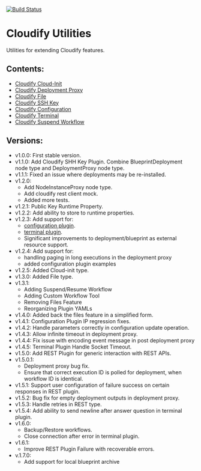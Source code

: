 [![Build Status](https://circleci.com/gh/cloudify-incubator/cloudify-utilities-plugin.svg?style=shield&circle-token=:circle-token)](https://circleci.com/gh/cloudify-incubator/cloudify-utilities-plugin)

# Cloudify Utilities

Utilities for extending Cloudify features.


## Contents:

- [Cloudify Cloud-Init](cloudify_cloudinit/README.md)
- [Cloudify Deployment Proxy](cloudify_deployment_proxy/README.md)
- [Cloudify File](cloudify_files/README.md)
- [Cloudify SSH Key](cloudify_ssh_key/README.md)
- [Cloudify Configuration](cloudify_configuration/README.md)
- [Cloudify Terminal](cloudify_terminal/README.md)
- [Cloudify Suspend Workflow](cloudify_suspend/README.md)


## Versions:

  - v1.0.0: First stable version.
  - v1.1.0: Add Cloudify SHH Key Plugin. Combine BlueprintDeployment node type
            and DeploymentProxy node type.
  - v1.1.1: Fixed an issue where deployments may be re-installed.
  - v1.2.0:
    * Add NodeInstanceProxy node type.
    * Add cloudify rest client mock.
    * Added more tests.
  - v1.2.1: Public Key Runtime Property.
  - v1.2.2: Add ability to store to runtime properties.
  - v1.2.3: Add support for:
    * [configuration plugin](cloudify_configuration/README.md).
    * [terminal plugin](cloudify_configuration/README.md).
    * Significant improvements to deployment/blueprint as external resource
      support.
  - v1.2.4: Add support for:
    * handling paging in long executions in the deployment proxy
    * added configuration plugin examples
  - v1.2.5: Added Cloud-init type.
  - v1.3.0: Added File type.
  - v1.3.1:
    * Adding Suspend/Resume Workflow
    * Adding Custom Workflow Tool
    * Removing Files Feature
    * Reorganizing Plugin YAMLs
  - v1.4.0: Added back the files feature in a simplified form.
  - v1.4.1: Configuration Plugin IP regression fixes.
  - v1.4.2: Handle parameters correctly in configuration update operation.
  - v1.4.3: Allow infinite timeout in deployment proxy.
  - v1.4.4: Fix issue with encoding event message in post deployment proxy
  - v1.4.5: Terminal Plugin Handle Socket Timeout.
  - v1.5.0: Add REST Plugin for generic interaction with REST APIs.
  - v1.5.0.1:
    * Deployment proxy bug fix.
    * Ensure that correct execution ID is polled for deployment,
      when workflow ID is identical.
  - v1.5.1: Support user configuration of failure success on certain responses
            in REST plugin.
  - v1.5.2: Bug fix for empty deployment outputs in deployment proxy.
  - v1.5.3: Handle retries in REST type.
  - v1.5.4: Add ability to send newline after answer question in terminal
            plugin.
  - v1.6.0:
    * Backup/Restore workflows.
    * Close connection after error in terminal plugin.
  - v1.6.1:
    * Improve REST Plugin Failure with recoverable errors.
  - v.1.7.0:
    * Add support for local blueprint archive

